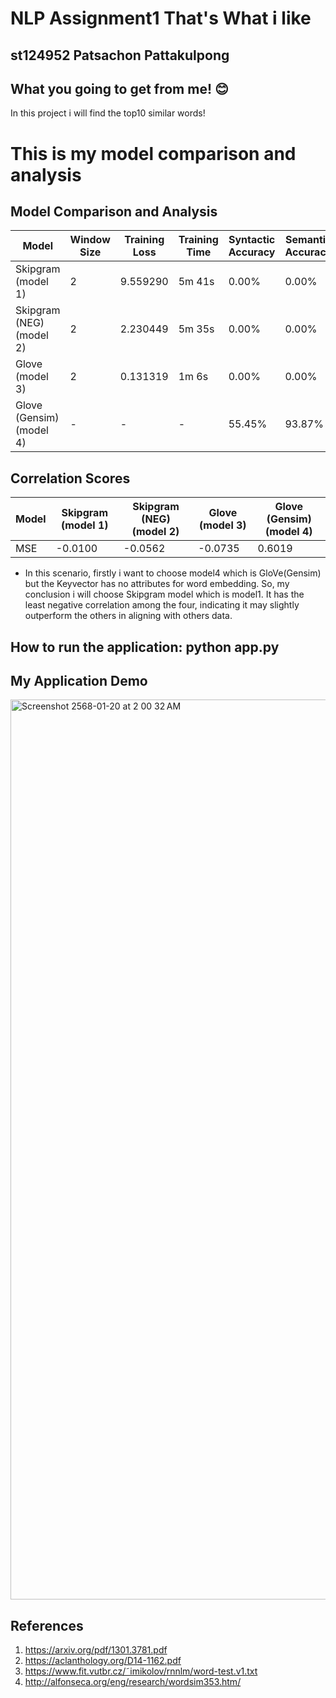 # NLP Assignment1 That's What i like
## st124952 Patsachon Pattakulpong
## What you going to get from me! 😊
In this project i will find the top10 similar words! 

# This is my model comparison and analysis
## Model Comparison and Analysis

| Model             | Window Size | Training Loss | Training Time | Syntactic Accuracy | Semantic Accuracy |
|-------------------|-------------|---------------|---------------|--------------------|-------------------|
| Skipgram (model 1)          | 2     | 9.559290        | 5m 41s      | 0.00%            | 0.00%           |
| Skipgram (NEG) (model 2)    | 2     | 2.230449        | 5m 35s       | 0.00%            | 0.00%           |
| Glove (model 3)            | 2     | 0.131319       | 1m 6s      | 0.00%            | 0.00%           |
| Glove (Gensim) (model 4)    | -     | -       | -       | 55.45%            | 93.87%           |

## Correlation Scores

| Model               | Skipgram (model 1)  | Skipgram (NEG) (model 2) | Glove (model 3)  | Glove (Gensim) (model 4) |
|---------------------|-----------|----------------|-------|----------------|
| MSE            | -0.0100   | -0.0562        | -0.0735 | 0.6019      |

- In this scenario, firstly i want to choose model4 which is GloVe(Gensim) but the Keyvector has no attributes for word embedding.
So, my conclusion i will choose Skipgram model which is model1. It has the least negative correlation among the four, indicating it may slightly outperform the others in aligning with others data.

## How to run the application: python app.py

## My Application Demo
<img width="1440" alt="Screenshot 2568-01-20 at 2 00 32 AM" src="https://github.com/user-attachments/assets/e7212d11-1bd2-4a0a-a0ab-8ebdbd782ca1" />


## References
1. https://arxiv.org/pdf/1301.3781.pdf
2. https://aclanthology.org/D14-1162.pdf
3. https://www.fit.vutbr.cz/˜imikolov/rnnlm/word-test.v1.txt
4. http://alfonseca.org/eng/research/wordsim353.htm/



